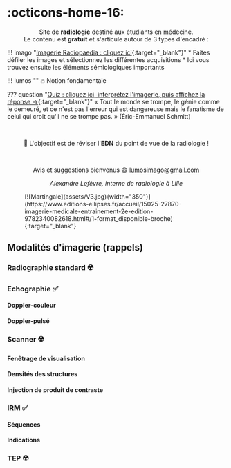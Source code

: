 # :octicons-home-16:

<p style="text-align: center">Site de <strong>radiologie</strong> destiné aux étudiants en médecine.</br>Le contenu est <strong>gratuit</strong> et s'articule autour de 3 types d'encadré :</p>

!!! imago "[Imagerie Radiopaedia : cliquez ici](https://radiopaedia.org/cases/37092/studies/38787?lang=us){:target="_blank"}"
    * Faites défiler les images et sélectionnez les différentes acquisitions
    * Ici vous trouvez ensuite les éléments sémiologiques importants

!!! lumos ""
    :fire: Notion fondamentale
    
??? question "[Quiz : cliquez ici, interprétez l'imagerie, puis affichez la réponse →](https://radiopaedia.org/cases/23526/studies/23629?lang=gb){:target="_blank"}"
    « Tout le monde se trompe, le génie comme le demeuré, et ce n'est pas l'erreur qui est dangereuse mais le fanatisme de celui qui croit qu'il ne se trompe pas. » (Éric-Emmanuel Schmitt)

</br><p style="text-align: center">:dart: L'objectif est de réviser l'**EDN** du point de vue de la radiologie !</br></p>

</br><p style="text-align: center">Avis et suggestions bienvenus :smile: <a href="mailto:lumosimago@gmail.com">lumosimago@gmail.com</a></p>
<p style="text-align: center"><i>Alexandre Lefèvre, interne de radiologie à Lille</br></i></p>

<figure markdown="span">
  [![Martingale](assets/V3.jpg){width="350"}](https://www.editions-ellipses.fr/accueil/15025-27870-imagerie-medicale-entrainement-2e-edition-9782340082618.html#/1-format_disponible-broche){:target="_blank"}
</figure>


## Modalités d'imagerie (rappels)

### Radiographie standard :radioactive:


### Echographie :white_check_mark:

#### Doppler-couleur

#### Doppler-pulsé


### Scanner :radioactive:

#### Fenêtrage de visualisation

#### Densités des structures

#### Injection de produit de contraste


### IRM :white_check_mark:

#### Séquences

#### Indications


### TEP :radioactive: